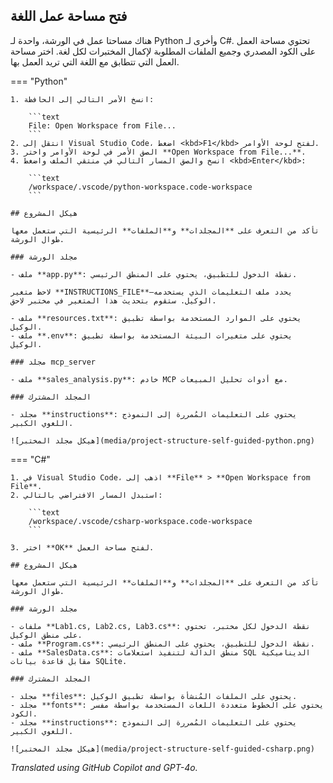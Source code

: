 ## فتح مساحة عمل اللغة

هناك مساحتا عمل في الورشة، واحدة لـ Python وأخرى لـ C#. تحتوي مساحة العمل على الكود المصدري وجميع الملفات المطلوبة لإكمال المختبرات لكل لغة. اختر مساحة العمل التي تتطابق مع اللغة التي تريد العمل بها.

=== "Python"

    1. انسخ الأمر التالي إلى الحافظة:

        ```text
        File: Open Workspace from File...
        ```
    2. انتقل إلى Visual Studio Code، اضغط <kbd>F1</kbd> لفتح لوحة الأوامر.
    3. الصق الأمر في لوحة الأوامر واختر **Open Workspace from File...**.
    4. انسخ والصق المسار التالي في منتقي الملف واضغط <kbd>Enter</kbd>:

        ```text
        /workspace/.vscode/python-workspace.code-workspace
        ```

    ## هيكل المشروع

    تأكد من التعرف على **المجلدات** و**الملفات** الرئيسية التي ستعمل معها طوال الورشة.

    ### مجلد الورشة

    - ملف **app.py**: نقطة الدخول للتطبيق، يحتوي على المنطق الرئيسي.
  
    لاحظ متغير **INSTRUCTIONS_FILE**—يحدد ملف التعليمات الذي يستخدمه الوكيل. ستقوم بتحديث هذا المتغير في مختبر لاحق.

    - ملف **resources.txt**: يحتوي على الموارد المستخدمة بواسطة تطبيق الوكيل.
    - ملف **.env**: يحتوي على متغيرات البيئة المستخدمة بواسطة تطبيق الوكيل.

    ### مجلد mcp_server

    - ملف **sales_analysis.py**: خادم MCP مع أدوات تحليل المبيعات.

    ### المجلد المشترك

    - مجلد **instructions**: يحتوي على التعليمات المُمررة إلى النموذج اللغوي الكبير.

    ![هيكل مجلد المختبر](media/project-structure-self-guided-python.png)

=== "C#"

    1. في Visual Studio Code، اذهب إلى **File** > **Open Workspace from File**.
    2. استبدل المسار الافتراضي بالتالي:

        ```text
        /workspace/.vscode/csharp-workspace.code-workspace
        ```

    3. اختر **OK** لفتح مساحة العمل.

    ## هيكل المشروع

    تأكد من التعرف على **المجلدات** و**الملفات** الرئيسية التي ستعمل معها طوال الورشة.

    ### مجلد الورشة

    - ملفات **Lab1.cs, Lab2.cs, Lab3.cs**: نقطة الدخول لكل مختبر، تحتوي على منطق الوكيل.
    - ملف **Program.cs**: نقطة الدخول للتطبيق، يحتوي على المنطق الرئيسي.
    - ملف **SalesData.cs**: منطق الدالة لتنفيذ استعلامات SQL الديناميكية مقابل قاعدة بيانات SQLite.

    ### المجلد المشترك

    - مجلد **files**: يحتوي على الملفات المُنشأة بواسطة تطبيق الوكيل.
    - مجلد **fonts**: يحتوي على الخطوط متعددة اللغات المستخدمة بواسطة مفسر الكود.
    - مجلد **instructions**: يحتوي على التعليمات المُمررة إلى النموذج اللغوي الكبير.

    ![هيكل مجلد المختبر](media/project-structure-self-guided-csharp.png)

*Translated using GitHub Copilot and GPT-4o.*

